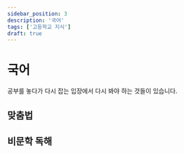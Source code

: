 ```yaml
---
sidebar_position: 3
description: '국어'
tags: ['고등학교 지식']
draft: true
---
```


# 국어

공부를 놓다가 다시 잡는 입장에서 다시 봐야 하는 것들이 있습니다.

## 맞춤법

## 비문학 독해

